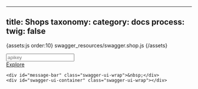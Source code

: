 
---
title: Shops
taxonomy:
    category: docs
process:
	twig: false
---
{assets:js order:10}
swagger_resources/swagger.shop.js
{/assets}

<div class="swagger-section">
	<div id='header'>
	    <div class="swagger-ui-wrap">
	        <form id='api_selector'>
	            <div class='input'><input placeholder="apikey" id="input_apiKey" name="apiKey" type="text"/></div>
	            <div class='input explore-btn'><a id="explore" href="#">Explore</a></div>
	        </form>
	    </div>
	</div>

	<div id="message-bar" class="swagger-ui-wrap">&nbsp;</div>
	<div id="swagger-ui-container" class="swagger-ui-wrap"></div>
</div>


